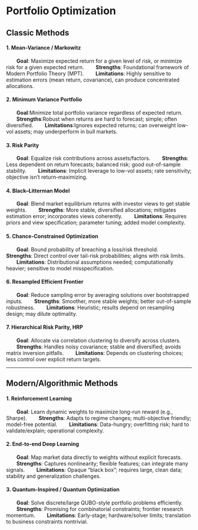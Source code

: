 # Portfolio Optimization

## Classic Methods
#### 1. Mean-Variance / Markowitz
&ensp;&ensp;&ensp;&ensp;**Goal**: Maximize expected return for a given level of risk, or minimize risk for a given expected return.
&ensp;&ensp;&ensp;&ensp;**Strengths**: Foundational framework of Modern Portfolio Theory (MPT).
&ensp;&ensp;&ensp;&ensp;**Limitations**: Highly sensitive to estimation errors (mean return, covariance), can produce concentrated allocations.

#### 2. Minimum Variance Portfolio
&ensp;&ensp;&ensp;&ensp;**Goal**:Minimize total portfolio variance regardless of expected return.
&ensp;&ensp;&ensp;&ensp;**Strengths**:Robust when returns are hard to forecast; simple; often diversified.
&ensp;&ensp;&ensp;&ensp;**Limitations**:Ignores expected returns; can overweight low-vol assets; may underperform in bull markets.

#### 3. Risk Parity
&ensp;&ensp;&ensp;&ensp;**Goal**: Equalize risk contributions across assets/factors.
&ensp;&ensp;&ensp;&ensp;**Strengths**: Less dependent on return forecasts; balanced risk; good out-of-sample stability.
&ensp;&ensp;&ensp;&ensp;**Limitations**: Implicit leverage to low-vol assets; rate sensitivity; objective isn’t return-maximizing.

#### 4. Black–Litterman Model
&ensp;&ensp;&ensp;&ensp;**Goal**: Blend market equilibrium returns with investor views to get stable weights.
&ensp;&ensp;&ensp;&ensp;**Strengths**: More stable, diversified allocations; mitigates estimation error; incorporates views coherently.
&ensp;&ensp;&ensp;&ensp;**Limitations**: Requires priors and view specification; parameter tuning; added model complexity.

#### 5. Chance-Constrained Optimization
&ensp;&ensp;&ensp;&ensp;**Goal**: Bound probability of breaching a loss/risk threshold.
&ensp;&ensp;&ensp;&ensp;**Strengths**: Direct control over tail-risk probabilities; aligns with risk limits.
&ensp;&ensp;&ensp;&ensp;**Limitations**: Distributional assumptions needed; computationally heavier; sensitive to model misspecification.

#### 6. Resampled Efficient Frontier
&ensp;&ensp;&ensp;&ensp;**Goal**: Reduce sampling error by averaging solutions over bootstrapped inputs.
&ensp;&ensp;&ensp;&ensp;**Strengths**: Smoother, more stable weights; better out-of-sample robustness.
&ensp;&ensp;&ensp;&ensp;**Limitations**: Heuristic; results depend on resampling design; may dilute optimality.

#### 7. Hierarchical Risk Parity, HRP
&ensp;&ensp;&ensp;&ensp;**Goal**: Allocate via correlation clustering to diversify across clusters.
&ensp;&ensp;&ensp;&ensp;**Strengths**: Handles noisy covariance; stable and diversified; avoids matrix inversion pitfalls.
&ensp;&ensp;&ensp;&ensp;**Limitations**: Depends on clustering choices; less control over explicit return targets.

-------

## Modern/Algorithmic Methods
#### 1. Reinforcement Learning
&ensp;&ensp;&ensp;&ensp;**Goal**: Learn dynamic weights to maximize long-run reward (e.g., Sharpe).
&ensp;&ensp;&ensp;&ensp;**Strengths**: Adapts to regime changes; multi-objective friendly; model-free potential.
&ensp;&ensp;&ensp;&ensp;**Limitations**: Data-hungry; overfitting risk; hard to validate/explain; operational complexity.

#### 2. End-to-end Deep Learning
&ensp;&ensp;&ensp;&ensp;**Goal**: Map market data directly to weights without explicit forecasts.
&ensp;&ensp;&ensp;&ensp;**Strengths**: Captures nonlinearity; flexible features; can integrate many signals.
&ensp;&ensp;&ensp;&ensp;**Limitations**: Opaque “black box”; requires large, clean data; stability and generalization challenges.

#### 3. Quantum-Inspired / Quantum Optimization
&ensp;&ensp;&ensp;&ensp;**Goal**: Solve discrete/large QUBO-style portfolio problems efficiently.
&ensp;&ensp;&ensp;&ensp;**Strengths**: Promising for combinatorial constraints; frontier research momentum.
&ensp;&ensp;&ensp;&ensp;**Limitations**: Early-stage; hardware/solver limits; translation to business constraints nontrivial.